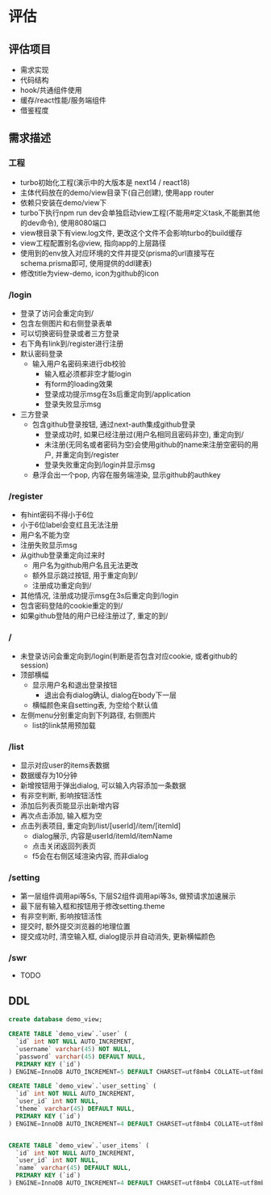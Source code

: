 # 评估

## 评估项目
* 需求实现
* 代码结构
* hook/共通组件使用
* 缓存/react性能/服务端组件
* 借鉴程度

## 需求描述

### 工程
* turbo初始化工程(演示中的大版本是 next14 / react18)
* 主体代码放在的demo/view目录下(自己创建), 使用app router
* 依赖只安装在demo/view下
* turbo下执行npm run dev会单独启动view工程(不能用#定义task,不能删其他的dev命令), 使用8080端口
* view根目录下有view.log文件, 更改这个文件不会影响turbo的build缓存
* view工程配置别名@view, 指向app的上层路径
* 使用到的env放入对应环境的文件并提交(prisma的url直接写在schema.prisma即可, 使用提供的ddl建表)
* 修改title为view-demo, icon为github的icon

### /login
* 登录了访问会重定向到/
* 包含左侧图片和右侧登录表单
* 可以切换密码登录或者三方登录
* 右下角有link到/register进行注册
* 默认密码登录
    * 输入用户名密码来进行db校验
        * 输入框必须都非空才能login
        * 有form的loading效果
        * 登录成功提示msg在3s后重定向到/application
        * 登录失败显示msg
* 三方登录
    * 包含github登录按钮, 通过next-auth集成github登录
        * 登录成功时, 如果已经注册过(用户名相同且密码非空), 重定向到/
        * 未注册(无同名或者密码为空)会使用github的name来注册空密码的用户, 并重定向到/register
        * 登录失败重定向到/login并显示msg
    * 悬浮会出一个pop, 内容在服务端渲染, 显示github的authkey

### /register
* 有hint密码不得小于6位
* 小于6位label会变红且无法注册
* 用户名不能为空
* 注册失败显示msg
* 从github登录重定向过来时
    * 用户名为github用户名且无法更改
    * 额外显示跳过按钮, 用于重定向到/
    * 注册成功重定向到/
* 其他情况, 注册成功提示msg在3s后重定向到/login
* 包含密码登陆的cookie重定的到/
* 如果github登陆的用户已经注册过了, 重定的到/

### /
* 未登录访问会重定向到/login(判断是否包含对应cookie, 或者github的session)
* 顶部横幅
    * 显示用户名和退出登录按钮
        * 退出会有dialog确认, dialog在body下一层
    * 横幅颜色来自setting表, 为空给个默认值
* 左侧menu分别重定向到下列路径, 右侧图片
    * list的link禁用预加载

### /list
* 显示对应user的items表数据
* 数据缓存为10分钟
* 新增按钮用于弹出dialog, 可以输入内容添加一条数据
* 有非空判断, 影响按钮活性
* 添加后列表页能显示出新增内容
* 再次点击添加, 输入框为空
* 点击列表项目, 重定向到/list/\[userId]/item/\[itemId]
    * dialog展示, 内容是userId/itemId/itemName
    * 点击关闭返回列表页
    * f5会在右侧区域渲染内容, 而非dialog

### /setting
* 第一层组件调用api等5s, 下层S2组件调用api等3s, 做预请求加速展示
* 最下层有输入框和按钮用于修改setting.theme
* 有非空判断, 影响按钮活性
* 提交时, 额外提交浏览器的地理位置
* 提交成功时, 清空输入框, dialog提示并自动消失, 更新横幅颜色

### /swr
* TODO

## DDL
```sql
create database demo_view;

CREATE TABLE `demo_view`.`user` (
  `id` int NOT NULL AUTO_INCREMENT,
  `username` varchar(45) NOT NULL,
  `password` varchar(45) DEFAULT NULL,
  PRIMARY KEY (`id`)
) ENGINE=InnoDB AUTO_INCREMENT=5 DEFAULT CHARSET=utf8mb4 COLLATE=utf8mb4_0900_ai_ci;

CREATE TABLE `demo_view`.`user_setting` (
  `id` int NOT NULL AUTO_INCREMENT,
  `user_id` int NOT NULL,
  `theme` varchar(45) DEFAULT NULL,
  PRIMARY KEY (`id`)
) ENGINE=InnoDB AUTO_INCREMENT=4 DEFAULT CHARSET=utf8mb4 COLLATE=utf8mb4_0900_ai_ci;


CREATE TABLE `demo_view`.`user_items` (
  `id` int NOT NULL AUTO_INCREMENT,
  `user_id` int NOT NULL,
  `name` varchar(45) DEFAULT NULL,
  PRIMARY KEY (`id`)
) ENGINE=InnoDB AUTO_INCREMENT=4 DEFAULT CHARSET=utf8mb4 COLLATE=utf8mb4_0900_ai_ci;
```